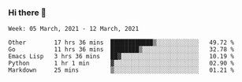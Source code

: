### Hi there 👋

<!--START_SECTION:waka-->
```text
Week: 05 March, 2021 - 12 March, 2021

Other        17 hrs 36 mins  ████████████▒░░░░░░░░░░░░   49.72 % 
Go           11 hrs 36 mins  ████████▒░░░░░░░░░░░░░░░░   32.78 % 
Emacs Lisp   3 hrs 36 mins   ██▓░░░░░░░░░░░░░░░░░░░░░░   10.19 % 
Python       1 hr 1 min      ▓░░░░░░░░░░░░░░░░░░░░░░░░   02.90 % 
Markdown     25 mins         ▒░░░░░░░░░░░░░░░░░░░░░░░░   01.21 % 
```
<!--END_SECTION:waka-->

<!--
**yqmmm/yqmmm** is a ✨ _special_ ✨ repository because its `README.md` (this file) appears on your GitHub profile.

Here are some ideas to get you started:

- 🔭 I’m currently working on ...
- 🌱 I’m currently learning ...
- 👯 I’m looking to collaborate on ...
- 🤔 I’m looking for help with ...
- 💬 Ask me about ...
- 📫 How to reach me: ...
- 😄 Pronouns: ...
- ⚡ Fun fact: ...
-->
